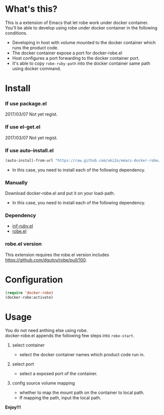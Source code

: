 # What's this?

This is a extension of Emacs that let robe work under docker container.  
You'll be able to develop using robe under docker container in the following conditions.  
-   Developing in host with volume mounted to the docker container which runs the product code.
-   The docker container expose a port for docker-robe.el
-   Host configures a port forwarding to the docker container port.
-   It's able to copy `robe-ruby-path` into the docker container same path using docker command.

# Install

### If use package.el

2017/03/07 Not yet regist.  

### If use el-get.el

2017/03/07 Not yet regist.  

### If use auto-install.el

```lisp
(auto-install-from-url "https://raw.github.com/aki2o/emacs-docker-robe/master/docker-robe.el")
```
-   In this case, you need to install each of the following dependency.

### Manually

Download docker-robe.el and put it on your load-path.  
-   In this case, you need to install each of the following dependency.

### Dependency

-   [inf-ruby.el](https://github.com/nonsequitur/inf-ruby)
-   [robe.el](https://github.com/dgutov/robe)

### robe.el version

This extension requires the robe.el version includes <https://github.com/dgutov/robe/pull/100>.

# Configuration

```lisp
(require 'docker-robe)
(docker-robe:activate)
```

# Usage

You do not need anthing else using robe.  
docker-robe.el appends the following few steps into `robe-start`.  
1.  select container
    -   select the docker container names which product code run in.

2.  select port
    -   select a exposed port of the container.

3.  config source volume mapping
    -   whether to map the mount path on the container to local path.
    -   If mapping the path, input the local path.

**Enjoy!!!**
